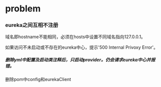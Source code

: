 # problem

### eureka之间互相不注册

域名即hostname不能相同，必须在hosts中设置不同域名指向127.0.0.1。

如果访问不未启动或不存在的eureka中心，提示'500 Internal Privoxy Error'。

##### 删除yml中配置及启动类注释后，只启动provider。仍会请求eureka中心并报错。

删除pom中config和eurekaClient